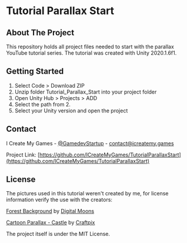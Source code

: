 # Tutorial Parallax Start

<!-- ABOUT THE PROJECT -->
## About The Project

This repository holds all project files needed to start with the parallax YouTube tutorial series.
The tutorial was created with Unity 2020.1.6f1.

## Getting Started

1. Select Code > Download ZIP
2. Unzip folder Tutorial_Parallax_Start into your project folder
3. Open Unity Hub > Projects > ADD
4. Select the path from 2.
5. Select your Unity version and open the project

## Contact

I Create My Games - [@GamedevStartup](https://twitter.com/GamedevStartup) - contact@icreatemy.games

Project Link: [https://github.com/ICreateMyGames/TutorialParallaxStart](https://github.com/ICreateMyGames/TutorialParallaxStart)

<!-- LICENSE -->
## License

The pictures used in this tutorial weren't created by me, for license information verify the use with the creators:

[Forest Background](https://digitalmoons.itch.io/parallax-forest-background) by [Digital Moons](https://digitalmoons.itch.io/)

[Cartoon Parallax - Castle](https://free-game-assets.itch.io/free-parallax-2d-backgrounds) by [Craftpix](https://craftpix.net/file-licenses/)

The project itself is under the MIT License.
